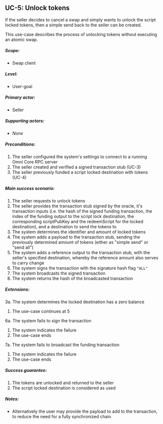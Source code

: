 UC-5: Unlock tokens
-------------------

  If the seller decides to cancel a swap and simply wants to unlock the
  script locked tokens, then a simple send back to the seller can be
  created.

  This use-case describes the process of unlocking tokens without
  executing an atomic swap.

##### Scope:

- Swap client

##### Level:

- User-goal

##### Primary actor:

- Seller

##### Supporting actors:

- *None*

##### Preconditions:

  1. The seller configured the system's settings to connect to a running Omni Core RPC server
  2. The seller created and verified a signed transaction stub (UC-3)
  2. The seller previously funded a script locked destination with tokens (UC-4)

##### Main success scenario:

  1. The seller requests to unlock tokens
  2. The seller provides the transaction stub signed by the oracle, it's transaction inputs (i.e. the hash of the signed funding transaction, the index of the funding output to the script lock destination, the corresponding scriptPubKey and the redeemScript for the locked destination), and a destination to send the tokens to
  3. The system determines the identifier and amount of locked tokens
  4. The system adds a payload to the transaction stub, sending the previously determined amount of tokens (either as "simple send" or "send all")
  5. The system adds a reference output to the transaction stub, with the seller's specified destination, whereby the reference amount also serves to carry change
  6. The system signs the transaction with the signature hash flag `"ALL"`
  7. The system broadcasts the signed transaction
  8. The system returns the hash of the broadcasted transaction

##### Extensions:

3a. The system determines the locked destination has a zero balance

  1. The use-case continues at 5

6a. The system fails to sign the transaction

  1. The system indicates the failure
  2. The use-case ends

7a. The system fails to broadcast the funding transaction

  1. The system indicates the failure
  2. The use-case ends

##### Success guarantee:

  1. The tokens are unlocked and returned to the seller
  2. The script locked destination is considered as used

##### Notes:

- Alternatively the user may provide the payload to add to the transaction, to reduce the need for a fully synchronized chain
